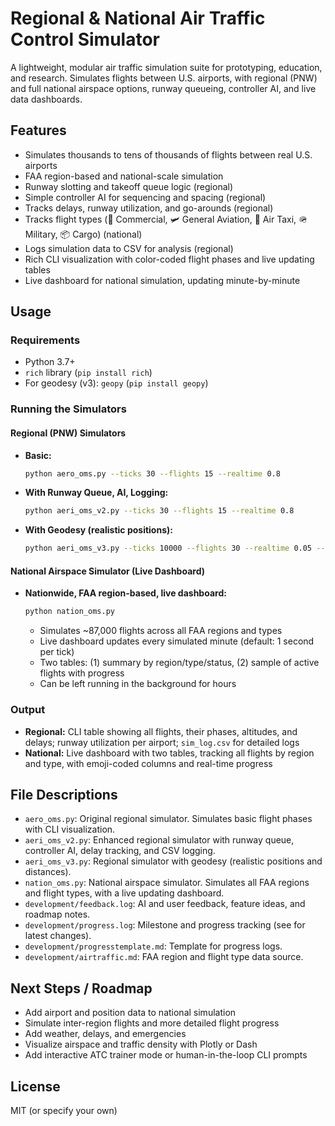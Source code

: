 # Regional & National Air Traffic Control Simulator

A lightweight, modular air traffic simulation suite for prototyping, education, and research. Simulates flights between U.S. airports, with regional (PNW) and full national airspace options, runway queueing, controller AI, and live data dashboards.

## Features
- Simulates thousands to tens of thousands of flights between real U.S. airports
- FAA region-based and national-scale simulation
- Runway slotting and takeoff queue logic (regional)
- Simple controller AI for sequencing and spacing (regional)
- Tracks delays, runway utilization, and go-arounds (regional)
- Tracks flight types (🛫 Commercial, 🛩️ General Aviation, 🚕 Air Taxi, 🪖 Military, 📦 Cargo) (national)
- Logs simulation data to CSV for analysis (regional)
- Rich CLI visualization with color-coded flight phases and live updating tables
- Live dashboard for national simulation, updating minute-by-minute

## Usage

### Requirements
- Python 3.7+
- `rich` library (`pip install rich`)
- For geodesy (v3): `geopy` (`pip install geopy`)

### Running the Simulators

#### Regional (PNW) Simulators
- **Basic:**
  ```bash
  python aero_oms.py --ticks 30 --flights 15 --realtime 0.8
  ```
- **With Runway Queue, AI, Logging:**
  ```bash
  python aeri_oms_v2.py --ticks 30 --flights 15 --realtime 0.8
  ```
- **With Geodesy (realistic positions):**
  ```bash
  python aeri_oms_v3.py --ticks 10000 --flights 30 --realtime 0.05 --tick_minutes 1
  ```

#### National Airspace Simulator (Live Dashboard)
- **Nationwide, FAA region-based, live dashboard:**
  ```bash
  python nation_oms.py
  ```
  - Simulates ~87,000 flights across all FAA regions and types
  - Live dashboard updates every simulated minute (default: 1 second per tick)
  - Two tables: (1) summary by region/type/status, (2) sample of active flights with progress
  - Can be left running in the background for hours

### Output
- **Regional:** CLI table showing all flights, their phases, altitudes, and delays; runway utilization per airport; `sim_log.csv` for detailed logs
- **National:** Live dashboard with two tables, tracking all flights by region and type, with emoji-coded columns and real-time progress

## File Descriptions
- `aero_oms.py`: Original regional simulator. Simulates basic flight phases with CLI visualization.
- `aeri_oms_v2.py`: Enhanced regional simulator with runway queue, controller AI, delay tracking, and CSV logging.
- `aeri_oms_v3.py`: Regional simulator with geodesy (realistic positions and distances).
- `nation_oms.py`: National airspace simulator. Simulates all FAA regions and flight types, with a live updating dashboard.
- `development/feedback.log`: AI and user feedback, feature ideas, and roadmap notes.
- `development/progress.log`: Milestone and progress tracking (see for latest changes).
- `development/progresstemplate.md`: Template for progress logs.
- `development/airtraffic.md`: FAA region and flight type data source.

## Next Steps / Roadmap
- Add airport and position data to national simulation
- Simulate inter-region flights and more detailed flight progress
- Add weather, delays, and emergencies
- Visualize airspace and traffic density with Plotly or Dash
- Add interactive ATC trainer mode or human-in-the-loop CLI prompts

## License
MIT (or specify your own) 
